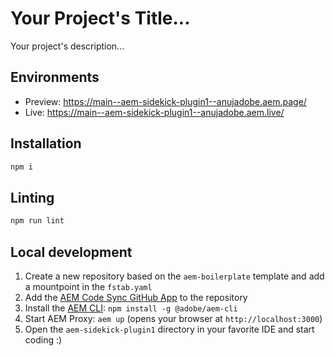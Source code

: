 # Your Project's Title...
Your project's description...

## Environments
- Preview: https://main--aem-sidekick-plugin1--anujadobe.aem.page/
- Live: https://main--aem-sidekick-plugin1--anujadobe.aem.live/

## Installation

```sh
npm i
```

## Linting

```sh
npm run lint
```

## Local development

1. Create a new repository based on the `aem-boilerplate` template and add a mountpoint in the `fstab.yaml`
1. Add the [AEM Code Sync GitHub App](https://github.com/apps/aem-code-sync) to the repository
1. Install the [AEM CLI](https://github.com/adobe/helix-cli): `npm install -g @adobe/aem-cli`
1. Start AEM Proxy: `aem up` (opens your browser at `http://localhost:3000`)
1. Open the `aem-sidekick-plugin1` directory in your favorite IDE and start coding :)
